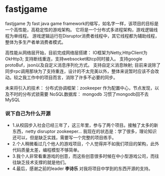 # fastjgame
fastjgame 为 fast java game framework的缩写，如名字一样，该项目的目标是一个高性能，高稳定性的游戏架构。
它将是一个分布式多进程架构，游戏逻辑线程为单线程。 游戏逻辑运行在Disruptor消费者线程中，其它线程都为辅助线程，整体为多生产者单消费者模式。  

高性能从网络层开始，目前完成网络层搭建： 
IO框架为Netty,HttpClient为OkHttp3; 
支持断线重连，支持websocket和tcp同时接入。
支持google protoBuf，json以及自定义消息序列化方式。 
支持自定义消息映射;
目前来说除了同步rpc调用那块为了支持重连，设计的不太完美以外，整体来说暂时应该不会改动。较之我工作中的项目而言，消除了许多不必要的同步。

未来将引入的技术： 分布式协调框架：zookeeper 作为配置中心，节点发现，以及不时的分布式锁需要 
NoSQL数据库： mongodb 习惯了mongodb回不去MySQL


### 说下自己为什么开源
+ 1.从校园步入社会已经三年了，这三年里，参与了两个项目。接触了太多的新东西，netty disruptor zookeeper... 
  我现在的状态是：学了很多，理论知识还可以，但是缺乏实践，需要写一个完整的项目练手。
+ 2.个人稍微看过几个他人的游戏项目，个人觉得并不如我们项目的架构，此外代码质量太差，编程模型不够简单。
+ 3.我个人非常看重游戏的创意，而这些创意很多时候在中小型游戏公司，而往往缺乏技术支撑的就是他们。
+ 4.最后，感谢之前的leader **李诗乐** 对我将项目中学到的东西开源的支持。
